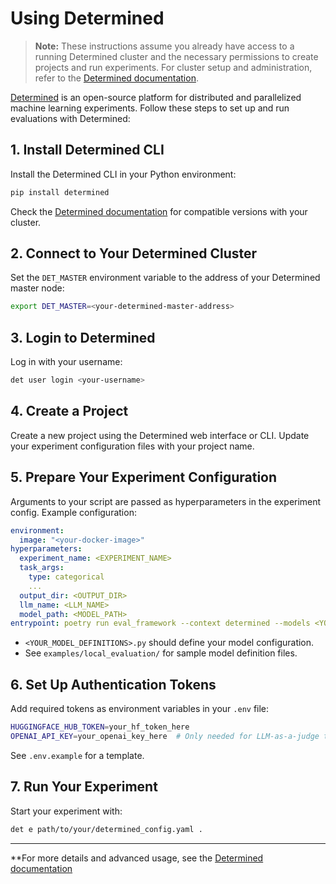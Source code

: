 # Using Determined


> **Note:** These instructions assume you already have access to a running Determined cluster and the necessary permissions to create projects and run experiments. For cluster setup and administration, refer to the [Determined documentation](https://docs.determined.ai/latest/).


[Determined](https://www.determined.ai/) is an open-source platform for distributed and parallelized machine learning experiments. Follow these steps to set up and run evaluations with Determined:

## 1. Install Determined CLI

Install the Determined CLI in your Python environment:

```bash
pip install determined
```

Check the [Determined documentation](https://docs.determined.ai/latest/) for compatible versions with your cluster.

## 2. Connect to Your Determined Cluster

Set the `DET_MASTER` environment variable to the address of your Determined master node:

```bash
export DET_MASTER=<your-determined-master-address>
```

## 3. Login to Determined

Log in with your username:

```bash
det user login <your-username>
```

## 4. Create a Project

Create a new project using the Determined web interface or CLI. Update your experiment configuration files with your project name.

## 5. Prepare Your Experiment Configuration

Arguments to your script are passed as hyperparameters in the experiment config. Example configuration:

```yaml
environment:
  image: "<your-docker-image>"
hyperparameters:
  experiment_name: <EXPERIMENT_NAME>
  task_args:
    type: categorical
    ...
  output_dir: <OUTPUT_DIR>
  llm_name: <LLM_NAME>
  model_path: <MODEL_PATH>
entrypoint: poetry run eval_framework --context determined --models <YOUR_MODEL_DEFINITIONS>.py
```

- `<YOUR_MODEL_DEFINITIONS>.py` should define your model configuration.
- See `examples/local_evaluation/` for sample model definition files.

## 6. Set Up Authentication Tokens

Add required tokens as environment variables in your `.env` file:

```bash
HUGGINGFACE_HUB_TOKEN=your_hf_token_here
OPENAI_API_KEY=your_openai_key_here  # Only needed for LLM-as-a-judge tasks
```

See `.env.example` for a template.

## 7. Run Your Experiment

Start your experiment with:

```bash
det e path/to/your/determined_config.yaml .
```

---

**For more details and advanced usage, see the [Determined documentation](https://docs.determined.ai/latest/)
